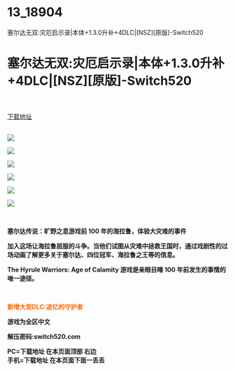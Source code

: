 # 13_18904
塞尔达无双:灾厄启示录|本体+1.3.0升补+4DLC|[NSZ][原版]-Switch520
# 塞尔达无双:灾厄启示录|本体+1.3.0升补+4DLC|[NSZ][原版]-Switch520
 <br/></br>
[下载地址](https://www.switch520.cc/article/18904 "下载地址")
<br/></br>

<p><strong><img src="https://www.switch520.cc/muke_img/upload_art_editor_20210224-1_52fc1eaf627ee65488ee9791a68322f7.jpg"></strong></p>
<p><strong><img src="https://www.switch520.cc/muke_img/upload_art_editor_20210224-1_9d2c3ccf4acbf8a5e95875bf74adbec3.jpg"></strong></p>
<p><strong><img src="https://www.switch520.cc/muke_img/upload_art_editor_20210224-1_bc5a7cd82b2e0c8b8e43d0ac741efa30.jpg"></strong></p>
<p><strong><img src="https://www.switch520.cc/muke_img/upload_art_editor_20210224-1_090f0221bd02e5f1a05a1f47b4dd4654.jpg"></strong></p>
<p><strong><img src="https://www.switch520.cc/muke_img/upload_art_editor_20210224-1_7280504103a58b524c1cbea6df6091e9.jpg"></strong></p>
<p><strong><img src="https://www.switch520.cc/muke_img/upload_art_editor_20210224-1_10247a14f9540cac3636a1b7c2c28623.jpg"></strong></p>
<p>&nbsp;</p>
<p><strong>塞尔达传说：旷野之息游戏前 100 年的海拉鲁，体验大灾难的事件</strong></p>
<p><strong>加入这场让海拉鲁屈服的斗争。当他们试图从灾难中拯救王国时，通过戏剧性的过场动画了解更多关于塞尔达、四位冠军、海拉鲁之王等的信息。 </strong></p>
<p><strong>The Hyrule Warriors: Age of Calamity 游戏是亲眼目睹 100 年前发生的事情的唯一途径。</strong></p>
<p>&nbsp;</p>
<p><strong><span style="color: #ff6600;">新增大型DLC:追忆的守护者</span></strong></p>
<p><strong>游戏为全区中文</strong></p>
<p><strong>解压密码:switch520.com</strong></p>
<p><strong>PC=下载地址 在本页面顶部 右边</strong><br>
<strong>手机=下载地址 在本页面下面一丢丢</strong></p>
